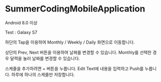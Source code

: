# SummerCodingMobileApplication

Android 8.0 이상

Test : Galaxy S7

하단의 Tap을 이용하여 Monthly / Weekly / Daily 화면으로 이동합니다.

상단의 Prev, Next 버튼을 이용하여 날짜를 변경할 수 있습니다.
Monthly를 선택한 경우 달력을 눌러 날짜를 변경할 수 있습니다.

스케줄을 추가하려면 + 버튼을 누릅니다.
Edit Text에 내용을 입력하고 Push를 누릅니다.
하루에 하나의 스케줄만 저장합니다.
